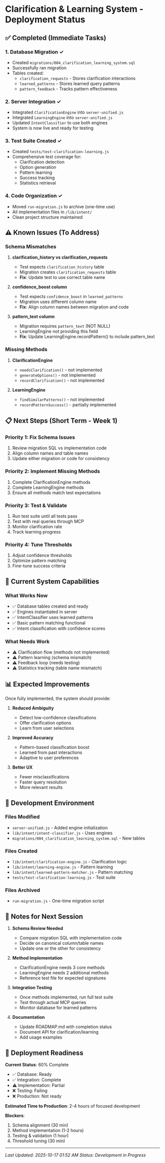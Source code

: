 # Clarification & Learning System - Deployment Status

## ✅ Completed (Immediate Tasks)

### 1. Database Migration ✓
- Created `migrations/004_clarification_learning_system.sql`
- Successfully ran migration
- Tables created:
  - `clarification_requests` - Stores clarification interactions
  - `learned_patterns` - Stores learned query patterns
  - `pattern_feedback` - Tracks pattern effectiveness

### 2. Server Integration ✓
- Integrated `ClarificationEngine` into `server-unified.js`
- Integrated `LearningEngine` into `server-unified.js`
- Updated `IntentClassifier` to use both engines
- System is now live and ready for testing

### 3. Test Suite Created ✓
- Created `tests/test-clarification-learning.js`
- Comprehensive test coverage for:
  - Clarification detection
  - Option generation
  - Pattern learning
  - Success tracking
  - Statistics retrieval

### 4. Code Organization ✓
- Moved `run-migration.js` to archive (one-time use)
- All implementation files in `/lib/intent/`
- Clean project structure maintained

## ⚠️ Known Issues (To Address)

### Schema Mismatches
1. **clarification_history vs clarification_requests**
   - Test expects `clarification_history` table
   - Migration creates `clarification_requests` table
   - **Fix**: Update test to use correct table name

2. **confidence_boost column**
   - Test expects `confidence_boost` in `learned_patterns`
   - Migration uses different column name
   - **Fix**: Align column names between migration and code

3. **pattern_text column**
   - Migration requires `pattern_text` (NOT NULL)
   - LearningEngine not providing this field
   - **Fix**: Update LearningEngine.recordPattern() to include pattern_text

### Missing Methods
1. **ClarificationEngine**
   - `needsClarification()` - not implemented
   - `generateOptions()` - not implemented
   - `recordClarification()` - not implemented

2. **LearningEngine**
   - `findSimilarPatterns()` - not implemented
   - `recordPatternSuccess()` - partially implemented

## 📋 Next Steps (Short Term - Week 1)

### Priority 1: Fix Schema Issues
1. Review migration SQL vs implementation code
2. Align column names and table names
3. Update either migration or code for consistency

### Priority 2: Implement Missing Methods
1. Complete ClarificationEngine methods
2. Complete LearningEngine methods
3. Ensure all methods match test expectations

### Priority 3: Test & Validate
1. Run test suite until all tests pass
2. Test with real queries through MCP
3. Monitor clarification rate
4. Track learning progress

### Priority 4: Tune Thresholds
1. Adjust confidence thresholds
2. Optimize pattern matching
3. Fine-tune success criteria

## 🎯 Current System Capabilities

### What Works Now
- ✅ Database tables created and ready
- ✅ Engines instantiated in server
- ✅ IntentClassifier uses learned patterns
- ✅ Basic pattern matching functional
- ✅ Intent classification with confidence scores

### What Needs Work
- ⚠️ Clarification flow (methods not implemented)
- ⚠️ Pattern learning (schema mismatch)
- ⚠️ Feedback loop (needs testing)
- ⚠️ Statistics tracking (table name mismatch)

## 📊 Expected Improvements

Once fully implemented, the system should provide:

1. **Reduced Ambiguity**
   - Detect low-confidence classifications
   - Offer clarification options
   - Learn from user selections

2. **Improved Accuracy**
   - Pattern-based classification boost
   - Learned from past interactions
   - Adaptive to user preferences

3. **Better UX**
   - Fewer misclassifications
   - Faster query resolution
   - More relevant results

## 🔧 Development Environment

### Files Modified
- `server-unified.js` - Added engine initialization
- `lib/intent/intent-classifier.js` - Uses engines
- `migrations/004_clarification_learning_system.sql` - New tables

### Files Created
- `lib/intent/clarification-engine.js` - Clarification logic
- `lib/intent/learning-engine.js` - Pattern learning
- `lib/intent/learned-pattern-matcher.js` - Pattern matching
- `tests/test-clarification-learning.js` - Test suite

### Files Archived
- `run-migration.js` - One-time migration script

## 📝 Notes for Next Session

1. **Schema Review Needed**
   - Compare migration SQL with implementation code
   - Decide on canonical column/table names
   - Update one or the other for consistency

2. **Method Implementation**
   - ClarificationEngine needs 3 core methods
   - LearningEngine needs 2 additional methods
   - Reference test file for expected signatures

3. **Integration Testing**
   - Once methods implemented, run full test suite
   - Test through actual MCP queries
   - Monitor database for learned patterns

4. **Documentation**
   - Update ROADMAP.md with completion status
   - Document API for clarification/learning
   - Add usage examples

## 🚀 Deployment Readiness

**Current Status**: 60% Complete

- ✅ Database: Ready
- ✅ Integration: Complete
- ⚠️ Implementation: Partial
- ❌ Testing: Failing
- ❌ Production: Not ready

**Estimated Time to Production**: 2-4 hours of focused development

**Blockers**:
1. Schema alignment (30 min)
2. Method implementation (1-2 hours)
3. Testing & validation (1 hour)
4. Threshold tuning (30 min)

---

*Last Updated: 2025-10-17 01:52 AM*
*Status: Development in Progress*
